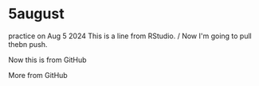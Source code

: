 # 5august
practice on Aug 5 2024 
This is a line from RStudio. /
Now I'm going to pull thebn push.

Now this is from GitHub

More from GitHub
